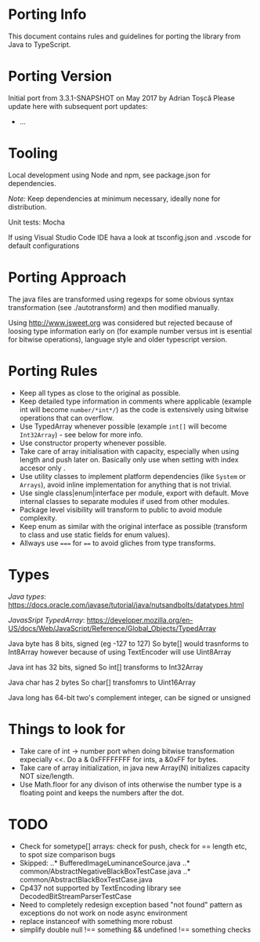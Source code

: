 Porting Info
============

This document contains rules and guidelines for porting the library from Java to TypeScript.


Porting Version
===============

Initial port from 3.3.1-SNAPSHOT on May 2017 by Adrian Toșcă
Please update here with subsequent port updates:
* ...

Tooling
=======

Local development using Node and npm, see package.json for dependencies.

*Note:* Keep dependencies at minimum necessary, ideally none for distribution.

Unit tests: Mocha

If using Visual Studio Code IDE hava a look at tsconfig.json and .vscode for default configurations

Porting Approach
================

The java files are transformed using regexps for some obvious syntax transformation (see ./autotransform) and then modified manually.

Using http://www.jsweet.org was considered but rejected because of loosing type information early on (for example 
number versus int is esential for bitwise operations), language style and older typescript version.

Porting Rules
=============

* Keep all types as close to the original as possible.
* Keep detailed type information in comments where applicable (example int will become `number/*int*/`) as the code is extensively using bitwise operations that can overflow.
* Use TypedArray whenever possible (example `int[]` will become `Int32Array`) - see below for more info.
* Use constructor property whenever possible.
* Take care of array initialisation with capacity, especially when using length and push later on. Basically only use when setting with index accesor only .
* Use utility classes to implement platform dependencies (like `System` or `Arrays`), avoid inline implementation for anything that is not trivial.
* Use single class|enum|interface per module, export with default. Move internal classes to separate modules if used from other modules.
* Package level visibility will transform to public to avoid module complexity.
* Keep enum as similar with the original interface as possible (transform to class and use static fields for enum values).
* Allways use `===` for `==` to avoid gliches from type transforms.

Types
=====

*Java types*:
https://docs.oracle.com/javase/tutorial/java/nutsandbolts/datatypes.html

*JavasSript TypedArray*:
https://developer.mozilla.org/en-US/docs/Web/JavaScript/Reference/Global_Objects/TypedArray

Java byte has 8 bits, signed (eg -127 to 127)
So byte[] would trasnforms to Int8Array however because of using TextEncoder will use Uint8Array

Java int has 32 bits, signed
So int[] transforms to Int32Array

Java char has 2 bytes
So char[] transfomrs to Uint16Array

Java long has 64-bit two's complement integer, can be signed or unsigned


Things to look for
==================

* Take care of int -> number port when doing bitwise transformation expecially <<. Do a & 0xFFFFFFFF for ints, a &0xFF for bytes.
* Take care of array initialization, in java new Array(N) initializes capacity NOT size/length.
* Use Math.floor for any divison of ints otherwise the number type is a floating point and keeps the numbers after the dot.


TODO
====

* Check for sometype[] arrays: check for push, check for == length etc, to spot size comparison bugs
* Skipped:
..* BufferedImageLuminanceSource.java
..* common/AbstractNegativeBlackBoxTestCase.java
..* common/AbstractBlackBoxTestCase.java
* Cp437 not supported by TextEncoding library see DecodedBitStreamParserTestCase
* Need to completely redesign exception based "not found" pattern as exceptions do not work on node async environment
* replace instanceof with something more robust
* simplify double null !== something && undefined !== something checks
